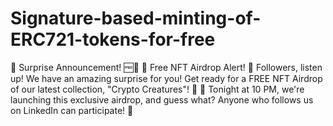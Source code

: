 # Signature-based-minting-of-ERC721-tokens-for-free
🎉 Surprise Announcement! 🆓🚀  🌟 Free NFT Airdrop Alert! 🌟  Followers, listen up! We have an amazing surprise for you! Get ready for a FREE NFT Airdrop of our latest collection, "Crypto Creatures"! 🎁  📅 Tonight at 10 PM, we're launching this exclusive airdrop, and guess what? Anyone who follows us on LinkedIn can participate! 🙌 
